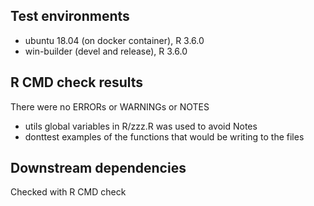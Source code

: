## Test environments
* ubuntu 18.04 (on docker container), R 3.6.0
* win-builder (devel and release), R 3.6.0

## R CMD check results
There were no ERRORs or WARNINGs or NOTES

  * utils global variables in R/zzz.R was used to avoid Notes
  * donttest examples of the functions that would be writing to the files

## Downstream dependencies
Checked with R CMD check
